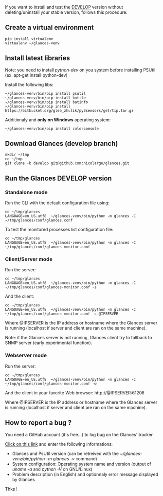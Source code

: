 If you want to install and test the [DEVELOP](https://github.com/nicolargo/glances/tree/develop) version without deleting/uninstall your stable version, follows this procedure:

## Create a virtual environment

    pip install virtualenv
    virtualenv ~/glances-venv

## Install latest libraries

Note: you need to install _python-dev_ on you system before installing PSUtil (ex: apt-get install python-dev)

Install the following libs:

    ~/glances-venv/bin/pip install psutil
    ~/glances-venv/bin/pip install bottle
    ~/glances-venv/bin/pip install batinfo
    ~/glances-venv/bin/pip install https://bitbucket.org/gleb_zhulik/py3sensors/get/tip.tar.gz

Additionaly and **only on Windows** operating system:

    ~/glances-venv/bin/pip install colorconsole

## Download Glances (develop branch)

    mkdir ~/tmp
    cd ~/tmp
    git clone -b develop git@github.com:nicolargo/glances.git

## Run the Glances DEVELOP version

### Standalone mode

Run the CLI with the default configuration file using:

    cd ~/tmp/glances
    LANGUAGE=en_US.utf8  ~/glances-venv/bin/python -m glances -C ~/tmp/glances/conf/glances.conf

To test the monitored processes list configuration file:

    cd ~/tmp/glances
    LANGUAGE=en_US.utf8  ~/glances-venv/bin/python -m glances -C ~/tmp/glances/conf/glances-monitor.conf

### Client/Server mode

Run the server:

    cd ~/tmp/glances
    LANGUAGE=en_US.utf8  ~/glances-venv/bin/python -m glances -C ~/tmp/glances/conf/glances-monitor.conf -s

And the client:

    cd ~/tmp/glances
    LANGUAGE=en_US.utf8  ~/glances-venv/bin/python -m glances -C ~/tmp/glances/conf/glances-monitor.conf -c @IPSERVER

Where @IPSERVER is the IP address or hostname where the Glances server is running (localhost if server and client are ran on the same machine).

Note: if the Glances server is not running, Glances client try to fallback to SNMP server (early experimental function).

### Webserver mode

Run the server:

    cd ~/tmp/glances
    LANGUAGE=en_US.utf8  ~/glances-venv/bin/python -m glances -C ~/tmp/glances/conf/glances-monitor.conf -w

And the client in your favorite Web browser: http://@IPSERVER:61208

Where @IPSERVER is the IP address or hostname where the Glances server is running (localhost if server and client are ran on the same machine).

## How to report a bug ?

You need a GitHub account (it's free...) to log bug on the Glances' tracker.

[Click on this link](https://github.com/nicolargo/glances/issues/new) and enter the following informations:

* Glances and PsUtil version (can be retreived with the _~/glances-venv/bin/python -m glances -v_ command)
* System configuration: Operating system name and version (output of _uname -a_ and _python -V_ on GNU/Linux)
* Problem description (in English) and optionnaly error message displayed by Glances

Thks !